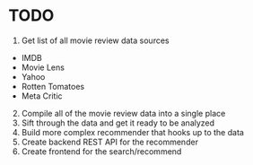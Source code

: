 # TODO


1. Get list of all movie review data sources
  - IMDB
  - Movie Lens
  - Yahoo
  - Rotten Tomatoes
  - Meta Critic
2. Compile all of the movie review data into a single place
3. Sift through the data and get it ready to be analyzed
4. Build more complex recommender that hooks up to the data
5. Create backend REST API for the recommender
6. Create frontend for the search/recommend

